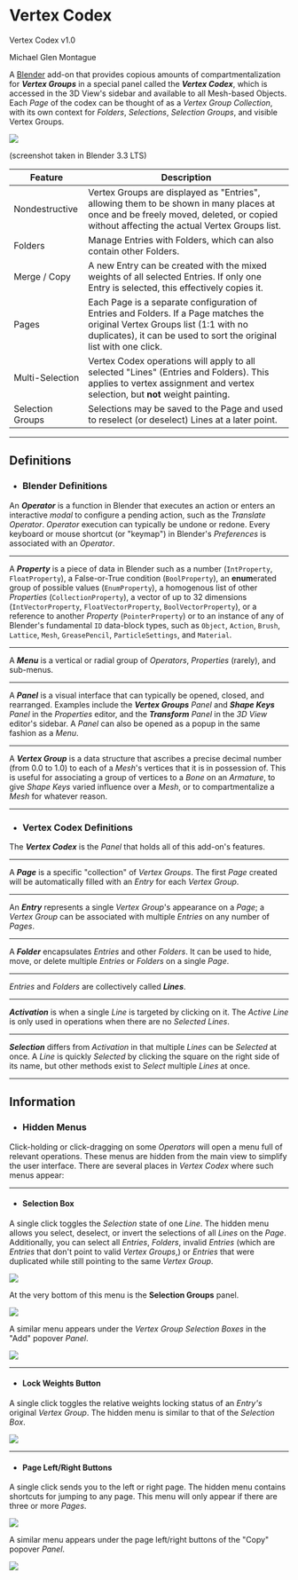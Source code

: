 # Vertex Codex

Vertex Codex v1.0

Michael Glen Montague

A [Blender](https://www.blender.org/) add-on that provides copious amounts of compartmentalization for ***Vertex Groups*** in a special panel called the ***Vertex Codex***, which is accessed in the 3D View's sidebar and available to all Mesh-based Objects. Each *Page* of the codex can be thought of as a *Vertex Group Collection*, with its own context for *Folders*, *Selections*, *Selection Groups*, and visible Vertex Groups.

![](screenshots/overview.png)

(screenshot taken in Blender 3.3 LTS)

| Feature          | Description                                                                                                                                                                                         |
|------------------|-----------------------------------------------------------------------------------------------------------------------------------------------------------------------------------------------------|
| Nondestructive   | Vertex Groups are displayed as "Entries", allowing them to be shown in many places at once and be freely moved, deleted, or copied without affecting the actual Vertex Groups list.                 |
| Folders          | Manage Entries with Folders, which can also contain other Folders.                                                                                                                                  |
| Merge / Copy     | A new Entry can be created with the mixed weights of all selected Entries. If only one Entry is selected, this effectively copies it.                                                               |
| Pages            | Each Page is a separate configuration of Entries and Folders. If a Page matches the original Vertex Groups list (1:1 with no duplicates), it can be used to sort the original list with one click.  |
| Multi-Selection  | Vertex Codex operations will apply to all selected "Lines" (Entries and Folders). This applies to vertex assignment and vertex selection, but **not** weight painting.                              |
| Selection Groups | Selections may be saved to the Page and used to reselect (or deselect) Lines at a later point.                                                                                                      |

___

## Definitions

- ### Blender Definitions

An ***Operator*** is a function in Blender that executes an action or enters an interactive *modal* to configure a pending action, such as the *Translate* *Operator*. *Operator* execution can typically be undone or redone. Every keyboard or mouse shortcut (or "keymap") in Blender's *Preferences* is associated with an *Operator*.

___

A ***Property*** is a piece of data in Blender such as a number (`IntProperty`, `FloatProperty`), a False-or-True condition (`BoolProperty`), an **enum**erated group of possible values (`EnumProperty`), a homogenous list of other *Properties* (`CollectionProperty`), a vector of up to 32 dimensions (`IntVectorProperty`, `FloatVectorProperty`, `BoolVectorProperty`), or a reference to another *Property* (`PointerProperty`) or to an instance of any of Blender's fundamental `ID` data-block types, such as `Object`, `Action`, `Brush`, `Lattice`, `Mesh`, `GreasePencil`, `ParticleSettings`, and `Material`.

___

A ***Menu*** is a vertical or radial group of *Operators*, *Properties* (rarely), and sub-menus.

___

A ***Panel*** is a visual interface that can typically be opened, closed, and rearranged. Examples include the ***Vertex Groups*** *Panel* and ***Shape Keys*** *Panel* in the *Properties* editor, and the ***Transform*** *Panel* in the *3D View* editor's sidebar. A *Panel* can also be opened as a popup in the same fashion as a *Menu*.

___

A ***Vertex Group*** is a data structure that ascribes a precise decimal number (from 0.0 to 1.0) to each of a *Mesh*'s vertices that it is in possession of. This is useful for associating a group of vertices to a *Bone* on an *Armature*, to give *Shape Keys* varied influence over a *Mesh*, or to compartmentalize a *Mesh* for whatever reason.

___

- ### Vertex Codex Definitions

The ***Vertex Codex*** is the *Panel* that holds all of this add-on's features.

___

A ***Page*** is a specific "collection" of *Vertex Groups*. The first *Page* created will be automatically filled with an *Entry* for each *Vertex Group*.

___

An ***Entry*** represents a single *Vertex Group*'s appearance on a *Page*; a *Vertex Group* can be associated with multiple *Entries* on any number of *Pages*.

___

A ***Folder*** encapsulates *Entries* and other *Folders*. It can be used to hide, move, or delete multiple *Entries* or *Folders* on a single *Page*.

___

*Entries* and *Folders* are collectively called ***Lines***.

___

***Activation*** is when a single *Line* is targeted by clicking on it. The *Active* *Line* is only used in operations when there are no *Selected* *Lines*.

___

***Selection*** differs from *Activation* in that multiple *Lines* can be *Selected* at once. A *Line* is quickly *Selected* by clicking the square on the right side of its name, but other methods exist to *Select* multiple *Lines* at once.

___

## Information

- ### Hidden Menus

Click-holding or click-dragging on some *Operators* will open a menu full of relevant operations. These menus are hidden from the main view to simplify the user interface. There are several places in *Vertex Codex* where such menus appear:

---

- #### Selection Box

A single click toggles the *Selection* state of one *Line*. The hidden menu allows you select, deselect, or invert the selections of all *Lines* on the *Page*. Additionally, you can select all *Entries*, *Folders*, invalid *Entries* (which are *Entries* that don't point to valid *Vertex Groups*,) or *Entries* that were duplicated while still pointing to the same *Vertex Group*.

![](screenshots/hidden_selection_menu.png)

At the very bottom of this menu is the **Selection Groups** panel.

![](screenshots/selection_groups_panel.png)

A similar menu appears under the *Vertex Group* *Selection Boxes* in the "Add" popover *Panel*.

![](screenshots/hidden_vertex_group_selection_menu.png)

---

- #### Lock Weights Button

A single click toggles the relative weights locking status of an *Entry's* original *Vertex Group*. The hidden menu is similar to that of the *Selection Box*.

![](screenshots/hidden_lock_weights_menu.png)

---

- #### Page Left/Right Buttons

A single click sends you to the left or right page. The hidden menu contains shortcuts for jumping to any page. This menu will only appear if there are three or more *Pages*.

![](screenshots/hidden_page_goto_menu.png)

A similar menu appears under the page left/right buttons of the "Copy" popover *Panel*.

![](screenshots/hidden_copy_page_goto_menu.png)
